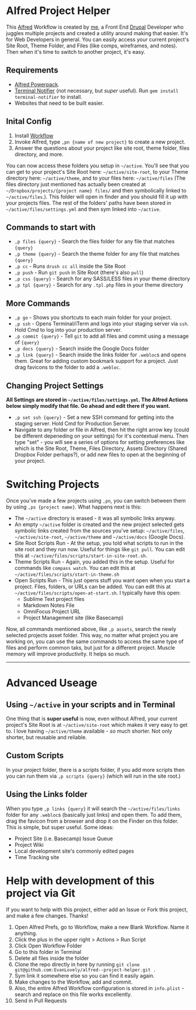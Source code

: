 # Alfred Project Helper

This [Alfred](http://alfredapp.com) Workflow is created by [me](http://evanlovely.com), a Front End [Drupal](http://drupal.org) Developer who juggles multiple projects and created a utility around making that easier. It's for Web Developers in general. You can easily access your current project's Site Root, Theme Folder, and Files (like comps, wireframes, and notes). Then when it's time to switch to another project, it's easy.


## Requirements

- [Alfred Powerpack](http://www.alfredapp.com/).
- [Terminal Notifier](https://github.com/alloy/terminal-notifier) (not necessary, but *super* useful). Run `gem install terminal-notifier` to install.
- Websites that need to be built easier.


## Inital Config

1. Install [Workflow](https://github.com/EvanLovely/alfred--project-helper/blob/master/Project%20Helper.alfredworkflow?raw=true)
2. Invoke Alfred, type `,pn {name of new project}` to create a new project. 
3. Answer the questions about your project like site root, theme folder, files directory, and more.

You can now access these folders you setup in `~/active`. You'll see that you can get to your project's Site Root here: `~/active/site-root`, to your Theme directory here: `~/active/theme`, and to your files here: `~/active/files` (The files directory just mentioned has actually been created at `~/Dropbox/projects/{project name} files/` and then symbolically linked to `~/active/files`.). This folder will open in finder and you should fill it up with your projects files. The rest of the folders' paths have been stored in `~/active/files/settings.yml` and then sym linked into `~/active`.

## Commands to start with

- `,p files {query}` - Search the files folder for any file that matches `{query}`
- `,p theme {query}` - Search the theme folder for any file that matches `{query}`
- `,p cc` - Runs `drush cc all` inside the Site Root
- `,p push` - Run `git push` in Site Root (there's also `pull`)
- `,p css {query}` - Search for any SASS/LESS files in your theme directory
- `,p tpl {query}` - Search for any `.tpl.php` files in your theme directory

## More Commands

- `,p go` - Shows you shortcuts to each main folder for your project.
- `,p ssh` - Opens Terminal/iTerm and logs into your staging server via `ssh`. Hold Cmd to log into your production server.
- `,p commit {query}` - Tell `git` to add all files and commit using a message of `{query}`
- `,p docs {query}` - Search inside the Google Docs folder
- `,p link {query}` - Search inside the links folder for `.webloc`s and opens them. Great for adding custom bookmark support for a project. Just drag favicons to the folder to add a `.webloc`.

## Changing Project Settings

**All Settings are stored in `~/active/files/settings.yml`. The Alfred Actions below simply modify that file. Go ahead and edit there if you want.**

- `,p set ssh {query}` - Set a new SSH command for getting into the staging server. Hold Cmd for Production Server.
- Navigate to any folder or file in Alfred, then hit the right arrow key (could be different depeneding on your settings) for it's contextual menu. Then type "set" - you will see a series of options for setting preferences like which is the Site Root, Theme, Files Directory, Assets Directory (Shared Dropbox Folder perhaps?), or add new files to open at the beginning of your project. 


# Switching Projects

Once you've made a few projects using `,pn`, you can switch between them by using `,ps {project name}`. What happens next is this:

- The `~/active` directory is erased - it was all symbolic links anyway.
- An empty `~/active` folder is created and the new project selected gets symbolic links created from the sources you've setup: `~/active/files`, `~/active/site-root`, `~/active/theme` and `~/active/docs` (Google Docs).
- Site Root Scripts Run - At the setup, you told what scripts to run in the site root and they run now. Useful for things like `git pull`. You can edit this at `~/active/files/scripts/start-in-site-root.sh`.
- Theme Scripts Run - Again, you added this in the setup. Useful for commands like `compass watch`. You can edit this at `~/active/files/scripts/start-in-theme.sh`
- Open Scripts Run - This just opens stuff you want open when you start a project. Files, folders, or URLs can be added. You can edit this at `~/active/files/scripts/open-at-start.sh`. I typically have this open: 
    - Sublime Text project files
    - Markdown Notes File
    - OmniFocus Project URL
    - Project Management site (like Basecamp)

Now, all commands mentioned above, like `,p assets`, search the newly selected projects asset folder. This way, no matter what project you are working on, you can use the same commands to access the same type of files and perform common taks, but just for a different project. Muscle memory will improve productivity. It helps so much.


---------------


# Advanced Useage

## Using `~/active` in your scripts and in Terminal

One thing that is **super useful** is now, even without Alfred, your current project's Site Root is at `~/active/site-root` which makes it very easy to get to. I love having `~/active/theme` available - *so* much shorter. Not only shorter, but reusable and reliable. 


## Custom Scripts

In your project folder, there is a scripts folder, if you add more scripts then you can run them via `,p scripts {query}` (which will run in the site root.)


## Using the Links folder

When you type `,p links {query}` it will search the `~/active/files/links` folder for any `.webloc`s (basically just links) and open them. To add them, drag the favicon from a browser and drop it on the Finder on this folder. This is simple, but super useful. Some ideas:

- Project Site (i.e. Basecamp) Issue Queue
- Project Wiki
- Local development site's commonly edited pages
- Time Tracking site


# Help with development of this project via Git

If you want to help with this project, either add an Issue or Fork this project, and make a few changes. Thanks!

1. Open Alfred Prefs, go to Workflow, make a new Blank Workflow. Name it anything.
2. Click the plus in the upper right > Actions > Run Script
3. Click Open Workflow Folder
4. Go to this folder in Terminal
5. Delete all files inside the folder
6. Clone the repo directly in here by running `git clone git@github.com:EvanLovely/alfred--project-helper.git .`
7. Sym link it somewhere else so you can find it easily again.
8. Make changes to the Workflow, add and commit. 
9. Also, the entire Alfred Workflow configuration is stored in `info.plist` - search and replace on this file works excellently. 
10. Send in Pull Requests

